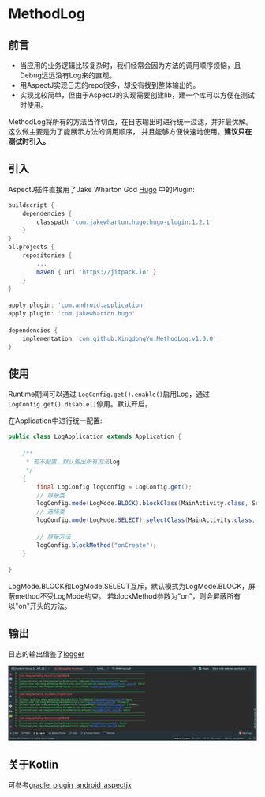 MethodLog
=========

前言
---

* 当应用的业务逻辑比较复杂时，我们经常会因为方法的调用顺序烦恼，且Debug远远没有Log来的直观。
* 用AspectJ实现日志的repo很多，却没有找到整体输出的。
* 实现比较简单，但由于AspectJ的实现需要创建lib，建一个库可以方便在测试时使用。

MethodLog将所有的方法当作切面，在日志输出时进行统一过滤，并非最优解。这么做主要是为了能展示方法的调用顺序，
并且能够方便快速地使用。**建议只在测试时引入。**

引入
---

AspectJ插件直接用了Jake Wharton God [Hugo](https://github.com/JakeWharton/hugo) 中的Plugin:

```groovy
buildscript {
    dependencies {
        classpath 'com.jakewharton.hugo:hugo-plugin:1.2.1'
    }
}
allprojects {
    repositories {
        ...
        maven { url 'https://jitpack.io' }
    }
}

apply plugin: 'com.android.application'
apply plugin: 'com.jakewharton.hugo'

dependencies {
    implementation 'com.github.XingdongYu:MethodLog:v1.0.0'
}
```
使用
---

Runtime期间可以通过 `LogConfig.get().enable()`启用Log，通过 `LogConfig.get().disable()`停用。默认开启。

在Application中进行统一配置:

```java
public class LogApplication extends Application {

    /**
     * 若不配置，默认输出所有方法log
     */
    {
        final LogConfig logConfig = LogConfig.get();
        // 屏蔽类
        logConfig.mode(LogMode.BLOCK).blockClass(MainActivity.class, SecondActivity.class);
        // 选择类
        logConfig.mode(LogMode.SELECT).selectClass(MainActivity.class, SecondActivity.class);

        // 屏蔽方法
        logConfig.blockMethod("onCreate");
    }

}
```
LogMode.BLOCK和LogMode.SELECT互斥，默认模式为LogMode.BLOCK，屏蔽method不受LogMode约束。
若blockMethod参数为"on"，则会屏蔽所有以"on"开头的方法。

输出
----
日志的输出借鉴了[logger](https://github.com/orhanobut/logger)

![image](https://github.com/XingdongYu/MethodLog/blob/master/art/log.png)

关于Kotlin
--------
可参考[gradle_plugin_android_aspectjx](https://github.com/HujiangTechnology/gradle_plugin_android_aspectjx)
